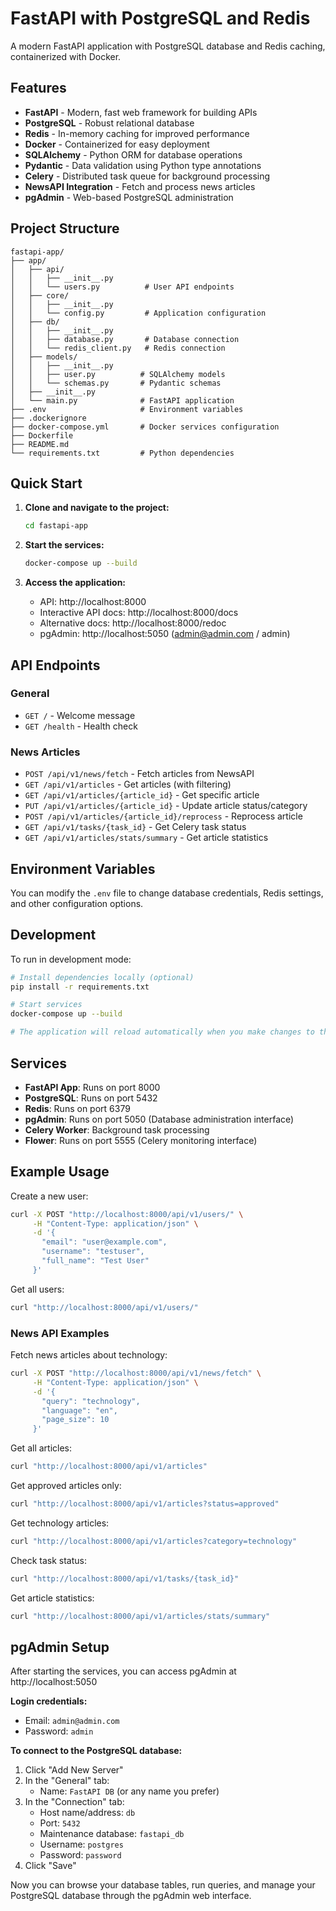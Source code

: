 # FastAPI with PostgreSQL and Redis

A modern FastAPI application with PostgreSQL database and Redis caching, containerized with Docker.

## Features

- **FastAPI** - Modern, fast web framework for building APIs
- **PostgreSQL** - Robust relational database
- **Redis** - In-memory caching for improved performance
- **Docker** - Containerized for easy deployment
- **SQLAlchemy** - Python ORM for database operations
- **Pydantic** - Data validation using Python type annotations
- **Celery** - Distributed task queue for background processing
- **NewsAPI Integration** - Fetch and process news articles
- **pgAdmin** - Web-based PostgreSQL administration

## Project Structure

```
fastapi-app/
├── app/
│   ├── api/
│   │   ├── __init__.py
│   │   └── users.py          # User API endpoints
│   ├── core/
│   │   ├── __init__.py
│   │   └── config.py         # Application configuration
│   ├── db/
│   │   ├── __init__.py
│   │   ├── database.py       # Database connection
│   │   └── redis_client.py   # Redis connection
│   ├── models/
│   │   ├── __init__.py
│   │   ├── user.py          # SQLAlchemy models
│   │   └── schemas.py       # Pydantic schemas
│   ├── __init__.py
│   └── main.py              # FastAPI application
├── .env                     # Environment variables
├── .dockerignore
├── docker-compose.yml       # Docker services configuration
├── Dockerfile
├── README.md
└── requirements.txt         # Python dependencies
```

## Quick Start

1. **Clone and navigate to the project:**
   ```bash
   cd fastapi-app
   ```

2. **Start the services:**
   ```bash
   docker-compose up --build
   ```

3. **Access the application:**
   - API: http://localhost:8000
   - Interactive API docs: http://localhost:8000/docs
   - Alternative docs: http://localhost:8000/redoc
   - pgAdmin: http://localhost:5050 (admin@admin.com / admin)

## API Endpoints 

### General
- `GET /` - Welcome message
- `GET /health` - Health check



### News Articles
- `POST /api/v1/news/fetch` - Fetch articles from NewsAPI
- `GET /api/v1/articles` - Get articles (with filtering)
- `GET /api/v1/articles/{article_id}` - Get specific article
- `PUT /api/v1/articles/{article_id}` - Update article status/category
- `POST /api/v1/articles/{article_id}/reprocess` - Reprocess article
- `GET /api/v1/tasks/{task_id}` - Get Celery task status
- `GET /api/v1/articles/stats/summary` - Get article statistics

## Environment Variables

You can modify the `.env` file to change database credentials, Redis settings, and other configuration options.

## Development

To run in development mode:

```bash
# Install dependencies locally (optional)
pip install -r requirements.txt

# Start services
docker-compose up --build

# The application will reload automatically when you make changes to the code
```

## Services

- **FastAPI App**: Runs on port 8000
- **PostgreSQL**: Runs on port 5432
- **Redis**: Runs on port 6379
- **pgAdmin**: Runs on port 5050 (Database administration interface)
- **Celery Worker**: Background task processing
- **Flower**: Runs on port 5555 (Celery monitoring interface)

## Example Usage

Create a new user:
```bash
curl -X POST "http://localhost:8000/api/v1/users/" \
     -H "Content-Type: application/json" \
     -d '{
       "email": "user@example.com",
       "username": "testuser",
       "full_name": "Test User"
     }'
```

Get all users:
```bash
curl "http://localhost:8000/api/v1/users/"
```

### News API Examples

Fetch news articles about technology:
```bash
curl -X POST "http://localhost:8000/api/v1/news/fetch" \
     -H "Content-Type: application/json" \
     -d '{
       "query": "technology",
       "language": "en",
       "page_size": 10
     }'
```

Get all articles:
```bash
curl "http://localhost:8000/api/v1/articles"
```

Get approved articles only:
```bash
curl "http://localhost:8000/api/v1/articles?status=approved"
```

Get technology articles:
```bash
curl "http://localhost:8000/api/v1/articles?category=technology"
```

Check task status:
```bash
curl "http://localhost:8000/api/v1/tasks/{task_id}"
```

Get article statistics:
```bash
curl "http://localhost:8000/api/v1/articles/stats/summary"
```

## pgAdmin Setup

After starting the services, you can access pgAdmin at http://localhost:5050

**Login credentials:**
- Email: `admin@admin.com`
- Password: `admin`

**To connect to the PostgreSQL database:**
1. Click "Add New Server"
2. In the "General" tab:
   - Name: `FastAPI DB` (or any name you prefer)
3. In the "Connection" tab:
   - Host name/address: `db`
   - Port: `5432`
   - Maintenance database: `fastapi_db`
   - Username: `postgres`
   - Password: `password`
4. Click "Save"

Now you can browse your database tables, run queries, and manage your PostgreSQL database through the pgAdmin web interface.
